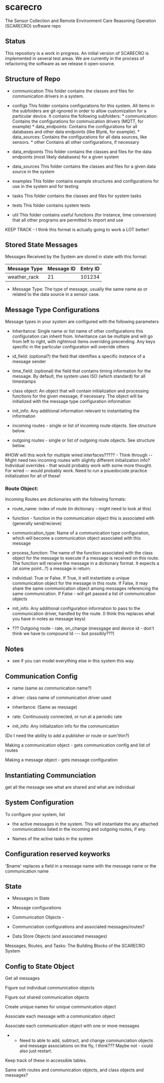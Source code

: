 # scarecro
The Sensor Collection and Remote Environment Care Reasoning Operation (SCARECRO) software repo

## Status
This repository is a work in progress. An initial version of SCARECRO is implemented in several test areas. We are currently in the process of refactoring the software as we release it open-source. 


## Structure of Repo
* communication
    This folder contains the classes and files for communication drivers in a system. 

* configs
    This folder contains configurations for this system. All items in the subfolders are git-ignored in order to allow customization for a particular device. It contains the following subfolders:
        * communication:
            Contains the configurations for commuication drivers (MQTT, for example)
        * data_endpoints: 
            Contains the configurations for all databases and other data endpoints (like Blynk, for example). 
        * data_sources:
            Contains the configurations for all data sources, like sensors. 
        * other
            Contains all other configurations, if necessary 

* data_endpoints
    This folder contains the classes and files for the data endpoints (most likely databases) for a given system 

* data_sources 
    This folder contains the classes and files for a given data source in the system 

* examples
    This folder contains example structures and configurations for use in the system and for testing 

* tasks
    This folder contains the classes and files for system tasks

* tests
    This folder contains system tests 

* util
    This folder contains useful functions (for instance, time conversion) that all other programs are permitted to import and use 


KEEP TRACK - I think this format is actually going to work a LOT better! 

## Stored State Messages

Messages Received by the System are stored in state with this format:  

| Message Type | Message ID | Entry ID |
| ------------ | ---------- | -------- |
| weather_rack |     21     |  101234  |


* Message Type: The type of message, usually the same name as or related to the data source in a sensor case. 


## Message Type Configurations

Message types in your system are configured with the following parameters

* Inheritance: Single name or list name of other configurations this configuration can inherit from. Inheritance can be multiple and will go from left to right, with rightmost items overriding precending. Any keys specific in the particular configuration will override others 

* id_field: (optional?) the field that identifies a specific instance of a message sender 

* time_field: (optional) the field that contains timing information for the message. By default, the system uses ISO (which standard) for all timestamps 

* class object: An object that will contain initialization and processing functions for the given message, if necessary. The object will be initialized with the message type configuration information 

* init_info: Any additional information relevant to instantiating the information 

* incoming routes - single or list of incoming route objects. See structure below. 

* outgoing routes - single or list of outgoing route objects. See structure below. 




#HOW will this work for multiple wired interfaces????? - Think through -- Might need two incoming routes with slightly different initialization info? Individual overrides - that would probably work with some more thought. For wired -- would probably work. Need to run a psuedocode practice initialization for all of these! 

### Route Object: 

Incoming Routes are dictionaries with the following formats:

* route_name: index of route (in dictionary - might need to look at this)

* function - function in the communication object this is associated with (generally send/recieve)

* communication_type: Name of a communication type configuration, which will become a communication object associated with this message 

* process_function: The name of the function associated with the class object for the message to execute if a message is received on this route. The function will receive the message in a dictionary format. It expects a (at some point...?) a message in return. 

* individual: True or False. If True, it will instantiate a unique communication object for the message in this route. If False, it may share the same communication object among messages referencing the same communication. If False - will get passed a list of communication objects 

* init_info: Any additional configuration information to pass to the communication driver, handled by the route. (I think this replaces what you have in notes as message keys)

* ??? Outgoing route - rate, on_change (messgage and device id - don't think we have to compound Id --- but possibly???)

## Notes 
* see if you can model everything else in this system this way. 




## Communication Config

* name (same as communication name?)

* driver: class name of communication driver used 

* inheritance: (Same as message)

* rate: Continuously connected, or run at a periodic rate 

* init_info: Any initialization info for the communication 

(Do I need the ability to add a publisher or route or sum'thin?)

Making a communication object - gets communication config and list of routes

Making a message object - gets message configuration 








## Instantiating Communciation 

get all the message 
see what are shared and what are individual 

## System Configuration

To configure your system, list

* the active messages in the system. This will instantiate the any attached communications listed in the incoming and outgoing routes, if any. 

* Names of the active tasks in the system 

## Configuration reserved keyworks 
'$name' replaces a field in a message name with the message name or the communication name 




## State 

* Messages in State 

* Message configurations

* Communication Objects - 

* Communciation configurations and associated messages/routes? 

* Data Store Objects (and associated messages)


Messages, Routes, and Tasks: The Building Blocks of the SCARECRO System 


## Config to State Object 

Get all messages 

Figure out individual communication objects

Figure out shared communication objects

Create unique names for unique communication object

Associate each message with a communication object

Associate each communication object with one or more messages 


* * Need to able to add, subtract, and change communciation objects and message associations on the fly, I think??? Maybe not - could also just restart. 

Keep track of these in accessible tables. 

Same with routes and communication objects, and class objects and messages? 


